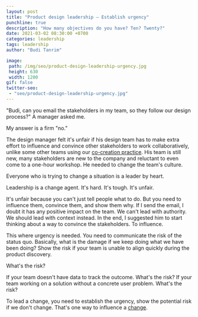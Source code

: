 ```yaml
---
layout: post
title: "Product design leadership — Establish urgency"
punchline: true
description: "How many objectives do you have? Ten? Twenty?"
date: 2021-03-02 08:30:00 +0700
categories: leadership
tags: leadership
author: "Budi Tanrim"

image:
 path: /img/seo/product-design-leadership-urgency.jpg
 height: 630
 width: 1200
gif: false
twitter-seo: 
 - "seo/product-design-leadership-urgency.jpg"
---
```


"Budi, can you email the stakeholders in my team, so they follow our design process?" A manager asked me. 

My answer is a firm "no."

The design manager felt it's unfair if his design team has to make extra effort to influence and convince other stakeholders to work collaboratively, unlike some other teams using our [co-creation practice][2]. His team is still new, many stakeholders are new to the company and reluctant to even come to a one-hour workshop. He needed to change the team's culture.

Everyone who is trying to change a situation is a leader by heart.

Leadership is a change agent. It's hard. It's tough. It's unfair.

It's unfair because you can't just tell people what to do. But you need to influence them, convince them, and show them why. If I send the email, I doubt it has any positive impact on the team. We can't lead with authority. We should lead with context instead. In the end, I suggested him to start thinking about a way to convince the stakeholders. To influence.

This where urgency is needed. You need to communicate the risk of the status quo. Basically, what is the damage if we keep doing what we have been doing? Show the risk if your team is unable to align quickly during the product discovery.

What's the risk?

If your team doesn't have data to track the outcome. What's the risk? If your team working on a solution without a concrete user problem. What's the risk?

To lead a change, you need to establish the urgency, show the potential risk if we don't change. That's one way to influence a [change][1].

[1]: https://buditanrim.co/2021/product-design-leadership-role/
[2]: https://buditanrim.co/bukalapak-human-centered/
